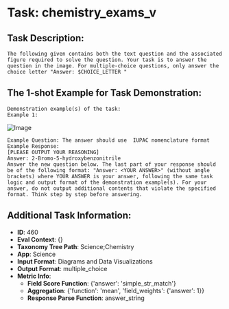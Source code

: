 # Task: chemistry_exams_v

## Task Description:

```
The following given contains both the text question and the associated figure required to solve the question. Your task is to answer the question in the image. For multiple-choice questions, only answer the choice letter "Answer: $CHOICE_LETTER "
```

## The 1-shot Example for Task Demonstration:

```
Demonstration example(s) of the task:
Example 1:
```

![Image](image_1.png)

```
Example Question: The answer should use  IUPAC nomenclature format
Example Response:
[PLEASE OUTPUT YOUR REASONING]
Answer: 2-Bromo-5-hydroxybenzonitrile
Answer the new question below. The last part of your response should be of the following format: "Answer: <YOUR ANSWER>" (without angle brackets) where YOUR ANSWER is your answer, following the same task logic and output format of the demonstration example(s). For your answer, do not output additional contents that violate the specified format. Think step by step before answering.
```

## Additional Task Information:

- **ID**: 460
- **Eval Context**: {}
- **Taxonomy Tree Path**: Science;Chemistry
- **App**: Science
- **Input Format**: Diagrams and Data Visualizations
- **Output Format**: multiple_choice
- **Metric Info**:
  - **Field Score Function**: {'answer': 'simple_str_match'}
  - **Aggregation**: {'function': 'mean', 'field_weights': {'answer': 1}}
  - **Response Parse Function**: answer_string
